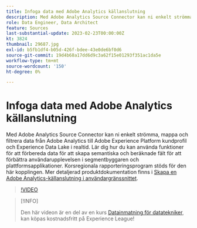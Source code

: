 ```yaml
---
title: Infoga data med Adobe Analytics källanslutning
description: Med Adobe Analytics Source Connector kan ni enkelt strömma, mappa och filtrera data från Adobe Analytics till Adobe Experience Platform kundprofil och Experience Data Lake i realtid.
role: Data Engineer, Data Architect
feature: Sources
last-substantial-update: 2023-02-23T00:00:00Z
kt: 3824
thumbnail: 29687.jpg
exl-id: b5fb1df4-b05d-426f-bdee-43e0de6bf0d6
source-git-commit: 19d4b68a17dd6d9c3a62f15e01293f351ac1da5e
workflow-type: tm+mt
source-wordcount: '150'
ht-degree: 0%

---
```


# Infoga data med Adobe Analytics källanslutning

Med Adobe Analytics Source Connector kan ni enkelt strömma, mappa och filtrera data från Adobe Analytics till Adobe Experience Platform kundprofil och Experience Data Lake i realtid. Lär dig hur du kan använda funktioner för att förbereda data för att skapa semantiska och beräknade fält för att förbättra användarupplevelsen i segmentbyggaren och plattformsapplikationer. Korsregionala rapporteringsprogram stöds för den här kopplingen. Mer detaljerad produktdokumentation finns i [Skapa en Adobe Analytics-källanslutning i användargränssnittet](https://experienceleague.adobe.com/docs/experience-platform/sources/ui-tutorials/create/adobe-applications/analytics.html).

>[!VIDEO](https://video.tv.adobe.com/v/29687?quality=12&learn=on)

>[!INFO]
>
> Den här videon är en del av en kurs [Datainmatning för datatekniker](https://experienceleague.adobe.com/?recommended=ExperiencePlatform-D-1-2020.1.dataingestion), kan köpas kostnadsfritt på Experience League!
